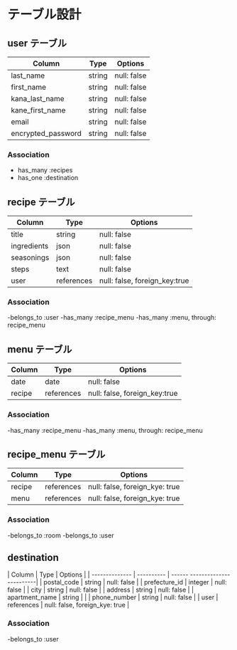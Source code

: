 # テーブル設計

## user テーブル

| Column            | Type   | Options     |
| ------------------ | -------| ----------- |
| last_name          | string | null: false |
| first_name         | string | null: false |
| kana_last_name     | string | null: false |
| kane_first_name    | string | null: false |
| email              | string | null: false |
| encrypted_password | string | null: false |

### Association
- has_many :recipes
- has_one :destination


## recipe テーブル
    
| Column      | Type       | Options                       |
| ----------- | ---------- | ----------------------------- |
| title       | string     | null: false                   |
| ingredients | json       | null: false                   |
| seasonings  | json       | null: false                   |
| steps       | text       | null: false                   |
| user        | references | null: false, foreign_key:true |

### Association
-belongs_to :user
-has_many :recipe_menu
-has_many :menu, through: recipe_menu


## menu テーブル
| Column  | Type       | Options                       |
| ------- | ---------- | ----------------------------- |
| date    | date       | null: false                   |
| recipe  | references | null: false, foreign_key:true |

### Association
-has_many :recipe_menu
-has_many :menu, through: recipe_menu


## recipe_menu テーブル

| Column | Type       | Options                        |
| ------ | ---------- | ------------------------------ |
| recipe | references | null: false, foreign_kye: true |
| menu   | references | null: false, foreign_kye: true |

### Association

-belongs_to :room
-belongs_to :user

## destination

| Column         | Type       | Options                        |
| -------------- | ---------- | ------ ------------------------|
| postal_code    | string     | null: false                    | 
| prefecture_id  | integer    | null: false                    |
| city           | string     | null: false                    |
| address        | string     | null: false                    |
| apartment_name | string     |                                |
| phone_number   | string     | null: false                    |
| user           | references | null: false, foreign_kye: true |

### Association
-belongs_to :user
